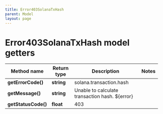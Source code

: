 ```yaml
---
title: Error403SolanaTxHash
parent: Model
layout: page
---
```


# Error403SolanaTxHash model getters

Method name | Return type | Description | Notes
------------ | ------------- | ------------- | -------------
**getErrorCode()** | **string** | solana.transaction.hash |
**getMessage()** | **string** | Unable to calculate transaction hash. ${error} |
**getStatusCode()** | **float** | 403 |

